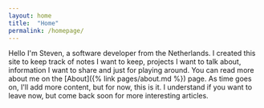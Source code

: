 ```yaml
---
layout: home
title:  "Home"
permalink: /homepage/
---
```


Hello I'm Steven, a software developer from the Netherlands. I created this site to keep track of notes I want to keep, projects I want to talk about, information I want to share and just for playing around. You can read more about me on the [About]({% link pages/about.md %}) page. As time goes on, I'll add more content, but for now, this is it. I understand if you want to leave now, but come back soon for more interesting articles.
